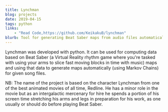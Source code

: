 ```yaml
---
title: Lynchman
blog: projects
date: 2019-04-15
tags: python
links:
    - "Read Code,https://github.com/KeikakuB/lynchman"
blurb: Tool for generating Beat Saber maps from audio files automatically.
---
```

Lynchman was developed with python. It can be used for computing data based on Beat Saber (a Virtual Reality rhythm game where you're tasked with using your arms to slice fast moving blocks in time with music) maps and using that data to generate maps automatically (using Markov Chains) for given song files.

NB: The name of the project is based on the character Lynchman from one of the best animated movies of all time, Redline. He has a minor role in the movie but as an intergalactic mercenary for hire he spends a portion of his screen time stretching his arms and legs in preparation for his work, as one usually or should do before playing Beat Saber.
